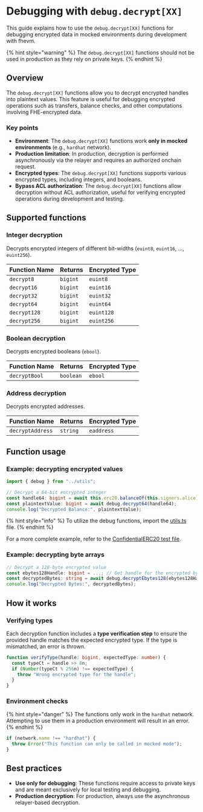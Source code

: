 # Debugging with `debug.decrypt[XX]`

This guide explains how to use the `debug.decrypt[XX]` functions for debugging encrypted data in mocked environments
during development with fhevm.

{% hint style="warning" %} The `debug.decrypt[XX]` functions should not be used in production as they rely on private
keys. {% endhint %}

## Overview

The `debug.decrypt[XX]` functions allow you to decrypt encrypted handles into plaintext values. This feature is useful
for debugging encrypted operations such as transfers, balance checks, and other computations involving FHE-encrypted
data.

### Key points

- **Environment**: The `debug.decrypt[XX]` functions work **only in mocked environments** (e.g., `hardhat` network).
- **Production limitation**: In production, decryption is performed asynchronously via the relayer and requires an
  authorized onchain request.
- **Encrypted types**: The `debug.decrypt[XX]` functions supports various encrypted types, including integers, and
  booleans.
- **Bypass ACL authorization**: The `debug.decrypt[XX]` functions allow decryption without ACL authorization, useful for
  verifying encrypted operations during development and testing.

## Supported functions

### Integer decryption

Decrypts encrypted integers of different bit-widths (`euint8`, `euint16`, ..., `euint256`).

| Function Name | Returns  | Encrypted Type |
| ------------- | -------- | -------------- |
| `decrypt8`    | `bigint` | `euint8`       |
| `decrypt16`   | `bigint` | `euint16`      |
| `decrypt32`   | `bigint` | `euint32`      |
| `decrypt64`   | `bigint` | `euint64`      |
| `decrypt128`  | `bigint` | `euint128`     |
| `decrypt256`  | `bigint` | `euint256`     |

### Boolean decryption

Decrypts encrypted booleans (`ebool`).

| Function Name | Returns   | Encrypted Type |
| ------------- | --------- | -------------- |
| `decryptBool` | `boolean` | `ebool`        |

### Address decryption

Decrypts encrypted addresses.

| Function Name    | Returns  | Encrypted Type |
| ---------------- | -------- | -------------- |
| `decryptAddress` | `string` | `eaddress`     |

## Function usage

### Example: decrypting encrypted values

```typescript
import { debug } from "../utils";

// Decrypt a 64-bit encrypted integer
const handle64: bigint = await this.erc20.balanceOf(this.signers.alice);
const plaintextValue: bigint = await debug.decrypt64(handle64);
console.log("Decrypted Balance:", plaintextValue);
```

{% hint style="info" %} To utilize the debug functions, import the
[utils.ts](https://github.com/zama-ai/fhevm-hardhat-template/blob/main/test/utils.ts) file. {% endhint %}

For a more complete example, refer to the
[ConfidentialERC20 test file](https://github.com/zama-ai/fhevm-hardhat-template/blob/f9505a67db31c988f49b6f4210df47ca3ce97841/test/confidentialERC20/ConfidentialERC20.ts#L181-L205).

### Example: decrypting byte arrays

```typescript
// Decrypt a 128-byte encrypted value
const ebytes128Handle: bigint = ...; // Get handle for the encrypted bytes
const decryptedBytes: string = await debug.decryptEbytes128(ebytes128Handle);
console.log("Decrypted Bytes:", decryptedBytes);
```

## **How it works**

### Verifying types

Each decryption function includes a **type verification step** to ensure the provided handle matches the expected
encrypted type. If the type is mismatched, an error is thrown.

```typescript
function verifyType(handle: bigint, expectedType: number) {
  const typeCt = handle >> 8n;
  if (Number(typeCt % 256n) !== expectedType) {
    throw "Wrong encrypted type for the handle";
  }
}
```

### Environment checks

{% hint style="danger" %} The functions only work in the `hardhat` network. Attempting to use them in a production
environment will result in an error. {% endhint %}

```typescript
if (network.name !== "hardhat") {
  throw Error("This function can only be called in mocked mode");
}
```

## **Best practices**

- **Use only for debugging**: These functions require access to private keys and are meant exclusively for local testing
  and debugging.
- **Production decryption**: For production, always use the asynchronous relayer-based decryption.
